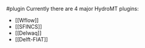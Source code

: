 #plugin 
Currently there are 4 major HydroMT plugins: 

- [[Wflow]]
- [[SFINCS]]
- [[Delwaq]]
- [[Delft-FIAT]]